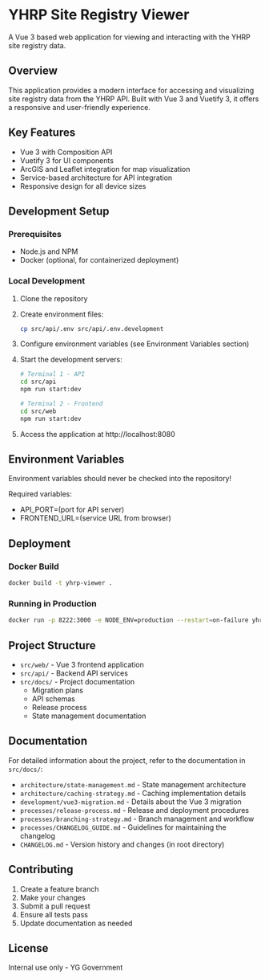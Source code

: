 # YHRP Site Registry Viewer

A Vue 3 based web application for viewing and interacting with the YHRP site registry data.

## Overview

This application provides a modern interface for accessing and visualizing site registry data from the YHRP API. Built with Vue 3 and Vuetify 3, it offers a responsive and user-friendly experience.

## Key Features

- Vue 3 with Composition API
- Vuetify 3 for UI components
- ArcGIS and Leaflet integration for map visualization
- Service-based architecture for API integration
- Responsive design for all device sizes

## Development Setup

### Prerequisites

- Node.js and NPM
- Docker (optional, for containerized deployment)

### Local Development

1. Clone the repository
2. Create environment files:
   ```bash
   cp src/api/.env src/api/.env.development
   ```
3. Configure environment variables (see Environment Variables section)
4. Start the development servers:

   ```bash
   # Terminal 1 - API
   cd src/api
   npm run start:dev

   # Terminal 2 - Frontend
   cd src/web
   npm run start:dev
   ```

5. Access the application at http://localhost:8080

## Environment Variables

Environment variables should never be checked into the repository!

Required variables:

- API_PORT=(port for API server)
- FRONTEND_URL=(service URL from browser)

## Deployment

### Docker Build

```bash
docker build -t yhrp-viewer .
```

### Running in Production

```bash
docker run -p 8222:3000 -e NODE_ENV=production --restart=on-failure yhrp-viewer
```

## Project Structure

- `src/web/` - Vue 3 frontend application
- `src/api/` - Backend API services
- `src/docs/` - Project documentation
  - Migration plans
  - API schemas
  - Release process
  - State management documentation

## Documentation

For detailed information about the project, refer to the documentation in `src/docs/`:

- `architecture/state-management.md` - State management architecture
- `architecture/caching-strategy.md` - Caching implementation details
- `development/vue3-migration.md` - Details about the Vue 3 migration
- `processes/release-process.md` - Release and deployment procedures
- `processes/branching-strategy.md` - Branch management and workflow
- `processes/CHANGELOG_GUIDE.md` - Guidelines for maintaining the changelog
- `CHANGELOG.md` - Version history and changes (in root directory)

## Contributing

1. Create a feature branch
2. Make your changes
3. Submit a pull request
4. Ensure all tests pass
5. Update documentation as needed

## License

Internal use only - YG Government
